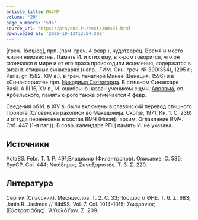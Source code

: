 ```yaml
---
article_title: ИАСИМ
volume: '20'
page_numbers: '595'
source_url: https://pravenc.ru/text/200401.html
downloaded_at: '2025-10-13T12:54:39Z'
---
```


[греч. ᾿Ιάσιμος], прп. (пам. греч. 4 февр.), чудотворец. Время и место жизни неизвестны. Память И. и стих ему, в к-ром говорится, что он скончался в мире и от его праха происходили исцеления, содержатся в визант. стишных синаксарях (напр., ГИМ. Син. греч. № 390(354), 1295 г.; Paris. gr. 1582, XIV в.), в греч. печатной Минее (Венеция, 1596) и в «Синаксаристе» прп. [Никодима Святогорца](<https://pravenc.ru/text/Никодим Святогорец.html>). В стишном Синаксаре Basil. A.III.16, XV в., И. ошибочно назван учеником сщмч. [Авраама](https://pravenc.ru/text/АВРААМ.html), еп. Арбельского, память к-рого также отмечается 4 февр.

Сведения об И. в XIV в. были включены в славянский перевод стишного Пролога (Словенски ракописи во Македониjа. Скопjе, 1971. Кн. 1. С. 236) и оттуда перенесены в состав ВМЧ (Иосиф, архим. Оглавление ВМЧ. Стб. 447 (1-я паг.)). В совр. календаре РПЦ память И. не указана.

## Источники

ActaSS. Febr. T. 1. P. 491;Владимир (Филантропов). Описание. С. 536; SynCP. Col. 444; Νικόδημος. Συναξαριστής. Τ. 3. Σ. 220.

## Литература

Сергий (Спасский). Месяцеслов. Т. 2. С. 33; ᾿Ιάσιμος // ΘΗΕ. Τ. 6. Σ. 683; Janin R. Jasimos // BiblSS. Vol. 7. Col. 1014-1015; Σωφρόνιος (Εὐστρατιάδης). ῾Αϒιολόϒιον. Σ. 209.
